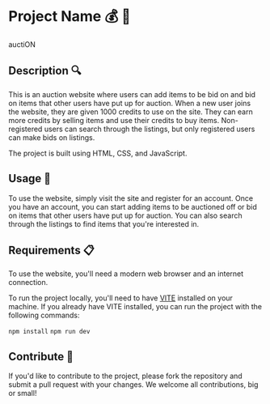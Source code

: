 # Project Name :moneybag: :hammer:

auctiON

## Description :mag:

This is an auction website where users can add items to be bid on and bid on items that other users have put up for auction. When a new user joins the website, they are given 1000 credits to use on the site. They can earn more credits by selling items and use their credits to buy items. Non-registered users can search through the listings, but only registered users can make bids on listings.

The project is built using HTML, CSS, and JavaScript.

## Usage :electric_plug:

To use the website, simply visit the site and register for an account. Once you have an account, you can start adding items to be auctioned off or bid on items that other users have put up for auction. You can also search through the listings to find items that you're interested in.

## Requirements :clipboard:

To use the website, you'll need a modern web browser and an internet connection.

To run the project locally, you'll need to have [VITE](https://github.com/vitejs/vite) installed on your machine. If you already have VITE installed, you can run the project with the following commands:

```npm install```
```npm run dev```


## Contribute :handshake:

If you'd like to contribute to the project, please fork the repository and submit a pull request with your changes. We welcome all contributions, big or small!
